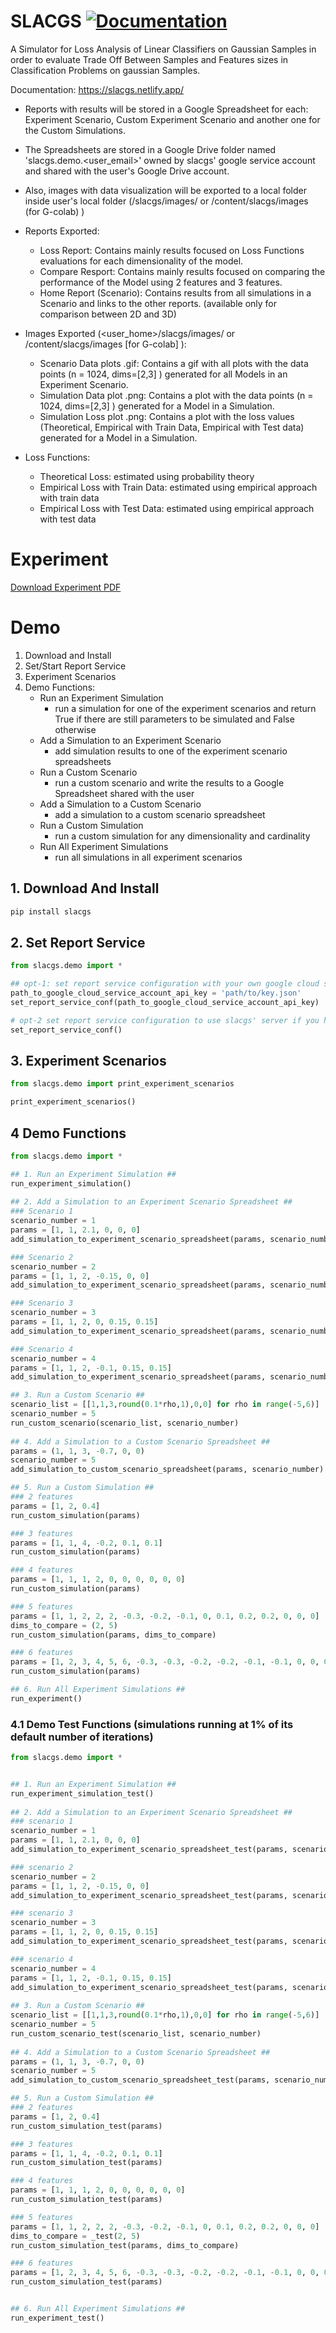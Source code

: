 # SLACGS [![Documentation](https://img.shields.io/badge/docs-available-brightgreen)](https://slacgs.netlify.app/)

A Simulator for Loss Analysis of Linear Classifiers on Gaussian Samples in order to evaluate Trade Off Between Samples and Features sizes in Classification Problems on gaussian Samples.

Documentation: https://slacgs.netlify.app/


* Reports with results will be stored in a Google Spreadsheet for each:  Experiment Scenario, Custom Experiment Scenario	and another one for the Custom Simulations.
* The Spreadsheets are stored in a Google Drive folder named 'slacgs.demo.<user_email>'	owned by slacgs' google service	account and shared with the user's Google Drive account.
* Also, images with data visualization will be exported to a local folder inside user's local folder (<user>/slacgs/images/ or /content/slacgs/images (for G-colab) )

* Reports Exported:
  - Loss Report: Contains mainly results focused on Loss Functions evaluations for each dimensionality of the model.
  - Compare Resport: Contains mainly results focused on comparing the performance of the Model using 2 features and 3 features.
  - Home Report (Scenario): Contains results from all simulations in a Scenario and links to the other reports. (available only for comparison between 2D and 3D)

* Images Exported (<user_home>/slacgs/images/ or /content/slacgs/images [for G-colab] ):
  - Scenario Data plots .gif: Contains a gif with all plots with the data points (n = 1024, dims=[2,3] ) generated for all Models in an Experiment Scenario.
  - Simulation Data plot .png: Contains a plot with the data points (n = 1024, dims=[2,3] ) generated for a Model in a Simulation.
  - Simulation Loss plot .png: Contains a plot with the loss values (Theoretical, Empirical with Train Data, Empirical with Test data) generated for a Model in a Simulation.

* Loss Functions:
  - Theoretical Loss: estimated using probability theory
  - Empirical Loss with Train Data: estimated using empirical approach with train data
  - Empirical Loss with Test Data: estimated using empirical approach with test data


# Experiment

[Download Experiment PDF](./experiment.pdf)

# Demo

1. Download and Install
2. Set/Start Report Service
3. Experiment Scenarios
4. Demo Functions:
    * Run an Experiment Simulation
      * run a simulation for one of the experiment scenarios and return True if there are still parameters to be simulated and False otherwise
    * Add a Simulation to an Experiment Scenario
      * add simulation results to one of the experiment scenario spreadsheets
    * Run a Custom Scenario
      * run a custom scenario and write the results to a Google Spreadsheet shared with the user
    * Add a Simulation to a Custom Scenario
      * add a simulation to a custom scenario spreadsheet
    * Run a Custom Simulation
      * run a custom simulation for any dimensionality and cardinality
    * Run All Experiment Simulations
      * run all simulations in all experiment scenarios


## 1. Download And Install

```bash
pip install slacgs
```

## 2. Set Report Service

```python
from slacgs.demo import *

## opt-1: set report service configuration with your own google cloud service account key file
path_to_google_cloud_service_account_api_key = 'path/to/key.json'
set_report_service_conf(path_to_google_cloud_service_account_api_key)

# opt-2 set report service configuration to use slacgs' server if you have the access password
set_report_service_conf()

```

## 3. Experiment Scenarios

```python
from slacgs.demo import print_experiment_scenarios

print_experiment_scenarios()
```

## 4 Demo Functions

```python
from slacgs.demo import *

## 1. Run an Experiment Simulation ##
run_experiment_simulation()
  
## 2. Add a Simulation to an Experiment Scenario Spreadsheet ##
### Scenario 1
scenario_number = 1
params = [1, 1, 2.1, 0, 0, 0]
add_simulation_to_experiment_scenario_spreadsheet(params, scenario_number)

### Scenario 2
scenario_number = 2
params = [1, 1, 2, -0.15, 0, 0]
add_simulation_to_experiment_scenario_spreadsheet(params, scenario_number)

### Scenario 3
scenario_number = 3
params = [1, 1, 2, 0, 0.15, 0.15]
add_simulation_to_experiment_scenario_spreadsheet(params, scenario_number)

### Scenario 4
scenario_number = 4
params = [1, 1, 2, -0.1, 0.15, 0.15]
add_simulation_to_experiment_scenario_spreadsheet(params, scenario_number)

## 3. Run a Custom Scenario ##
scenario_list = [[1,1,3,round(0.1*rho,1),0,0] for rho in range(-5,6)]
scenario_number = 5
run_custom_scenario(scenario_list, scenario_number)
  
## 4. Add a Simulation to a Custom Scenario Spreadsheet ##
params = (1, 1, 3, -0.7, 0, 0)
scenario_number = 5
add_simulation_to_custom_scenario_spreadsheet(params, scenario_number)

## 5. Run a Custom Simulation ##
### 2 features
params = [1, 2, 0.4]
run_custom_simulation(params)

### 3 features
params = [1, 1, 4, -0.2, 0.1, 0.1]
run_custom_simulation(params)

### 4 features
params = [1, 1, 1, 2, 0, 0, 0, 0, 0, 0]
run_custom_simulation(params)

### 5 features
params = [1, 1, 2, 2, 2, -0.3, -0.2, -0.1, 0, 0.1, 0.2, 0.2, 0, 0, 0]
dims_to_compare = (2, 5)
run_custom_simulation(params, dims_to_compare)

### 6 features
params = [1, 2, 3, 4, 5, 6, -0.3, -0.3, -0.2, -0.2, -0.1, -0.1, 0, 0, 0.1, 0.1, 0.2, 0.2, 0.3, 0.3, 0.4]
run_custom_simulation(params)

## 6. Run All Experiment Simulations ##
run_experiment()

```

### 4.1 Demo Test Functions (simulations running at 1% of its default number of iterations)

```python
from slacgs.demo import *


## 1. Run an Experiment Simulation ##
run_experiment_simulation_test()
  
## 2. Add a Simulation to an Experiment Scenario Spreadsheet ##
### scenario 1
scenario_number = 1
params = [1, 1, 2.1, 0, 0, 0]
add_simulation_to_experiment_scenario_spreadsheet_test(params, scenario_number)

### scenario 2
scenario_number = 2
params = [1, 1, 2, -0.15, 0, 0]
add_simulation_to_experiment_scenario_spreadsheet_test(params, scenario_number)

### scenario 3
scenario_number = 3
params = [1, 1, 2, 0, 0.15, 0.15]
add_simulation_to_experiment_scenario_spreadsheet_test(params, scenario_number)

### scenario 4
scenario_number = 4
params = [1, 1, 2, -0.1, 0.15, 0.15]
add_simulation_to_experiment_scenario_spreadsheet_test(params, scenario_number)
  
## 3. Run a Custom Scenario ##
scenario_list = [[1,1,3,round(0.1*rho,1),0,0] for rho in range(-5,6)]
scenario_number = 5
run_custom_scenario_test(scenario_list, scenario_number)
  
## 4. Add a Simulation to a Custom Scenario Spreadsheet ##
params = (1, 1, 3, -0.7, 0, 0)
scenario_number = 5
add_simulation_to_custom_scenario_spreadsheet_test(params, scenario_number)

## 5. Run a Custom Simulation ##
### 2 features
params = [1, 2, 0.4]
run_custom_simulation_test(params)

### 3 features
params = [1, 1, 4, -0.2, 0.1, 0.1]
run_custom_simulation_test(params)

### 4 features
params = [1, 1, 1, 2, 0, 0, 0, 0, 0, 0]
run_custom_simulation_test(params)

### 5 features
params = [1, 1, 2, 2, 2, -0.3, -0.2, -0.1, 0, 0.1, 0.2, 0.2, 0, 0, 0]
dims_to_compare = _test(2, 5)
run_custom_simulation_test(params, dims_to_compare)

### 6 features
params = [1, 2, 3, 4, 5, 6, -0.3, -0.3, -0.2, -0.2, -0.1, -0.1, 0, 0, 0.1, 0.1, 0.2, 0.2, 0.3, 0.3, 0.4]
run_custom_simulation_test(params)


## 6. Run All Experiment Simulations ##
run_experiment_test()

```
